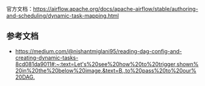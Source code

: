 官方文档：<https://airflow.apache.org/docs/apache-airflow/stable/authoring-and-scheduling/dynamic-task-mapping.html>

## 参考文档

- <https://medium.com/@nishantmiglani95/reading-dag-config-and-creating-dynamic-tasks-8cd081da9011#:~:text=Let's%20see%20how%20to%20trigger,shown%20in%20the%20below%20image.&text=B.,to%20pass%20to%20our%20DAG.>